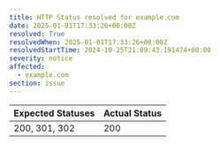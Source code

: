 ```yaml
---
title: HTTP Status resolved for example.com
date: 2025-01-01T17:33:26+00:00Z
resolved: True
resolvedWhen: 2025-01-01T17:33:26+00:00Z
resolvedStartTime: 2024-10-25T21:09:43.191474+00:00
severity: notice
affected:
  - example.com
section: issue
---
```


| Expected Statuses | Actual Status  |
|-------------------|----------------|
| 200, 301, 302 | 200 |
